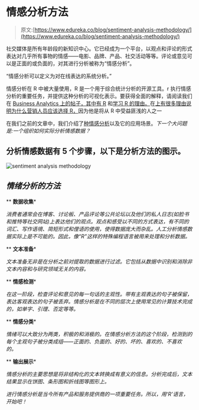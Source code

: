 # 情感分析方法

> 原文:[https://www.edureka.co/blog/sentiment-analysis-methodology/](https://www.edureka.co/blog/sentiment-analysis-methodology/)

社交媒体是所有年龄段的新知识中心。它已经成为一个平台，以观点和评论的形式表达对几乎所有事物的情感——电影、品牌、产品、社交活动等等。评论或意见可以是正面的或负面的，对其进行分析被称为“情感分析”。

“情感分析可以定义为对在线表达的系统分析。”

情感分析在 R 中被大量使用，R 是一个用于综合统计分析的开源工具。r 执行情感分析的重要任务，并提供这种分析的可视化表示。要获得全面的解释，请阅读我们在 [Business Analytics 上的帖子，其中有 R](https://www.edureka.co/blog/what-do-you-know-about-business-analytics-with-r/) 和[学习 R 的理由。](https://www.edureka.co/blog/why-learn-r/)在[上有很多理由说明为什么营销人员应该选择 R，](https://www.edureka.co/blog/r-for-marketing-professionals/ "Why R for marketing professionals?")因为他是将从 R 中受益匪浅的人之一

在我们之前的文章中，我们介绍了[种情感分析](https://www.edureka.co/blog/types-of-sentiment-analysis/ "Types of Sentiment Analysis.")以及它的应用场景。*下一个大问题是:一个组织如何实际分析情感数据？*

## **分析情感数据有 5 个步骤，以下是分析方法的图示。**

![sentiment analysis methodology](../Images/6d88f6912375bc09560834fb5e5b7d2d.png)

## ***情绪分析的方法***

**   **数据收集***

*消费者通常会在博客、讨论板、产品评论等公共论坛以及他们的私人日志(如脸书和推特等社交网站)上表达他们的观点。观点和感受以不同的方式表达，有不同的词汇、写作语境、简短形式和俚语的使用，使得数据庞大而杂乱。人工分析情感数据实际上是不可能的。因此，像“R”这样的特殊编程语言被用来处理和分析数据。*

**   **文本准备***

*文本准备无非是在分析之前对提取的数据进行过滤。它包括从数据中识别和消除非文本内容和与研究领域无关的内容。*

**   **情感检测***

*在这一阶段，检查评论和意见的每一句话的主观性。带有主观表达的句子被保留，表达客观表达的句子被丢弃。情感分析是在不同的层次上使用常见的计算技术完成的，如单字、引理、否定等等。*

**   **情感分类***

*情绪可以大致分为两类，积极的和消极的。在情感分析方法的这个阶段，检测到的每个主观句子被分类成组——正面的、负面的、好的、坏的、喜欢的、不喜欢的。*

**   **输出展示***

*情感分析的主要思想是将非结构化的文本转换成有意义的信息。分析完成后，文本结果显示在饼图、条形图和折线图等图形上。*

*进行情感分析是当今所有产品和服务提供商的一项重要任务。所以，用‘R’语言，开始吧！*